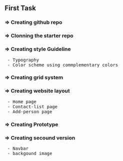 ## First Task

### => Creating github repo
### => Clonning the starter repo
### => Creating style Guideline
<pre> - Typography
 - Color scheme using commplementary colors</pre>
### => Creating grid system
### => Creating website layout
<pre> - Home page
 - Contact-list page
 - Add-person page</pre>
### => Creating Prototype
### => Creating secound version
<pre> - Navbar
 - backgound image</pre>
